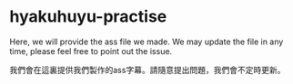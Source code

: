 # hyakuhuyu-practise
Here, we will provide the ass file we made. We may update the file in any time, please feel free to point out the issue.

我們會在這裏提供我們製作的ass字幕。請隨意提出問題，我們會不定時更新。
